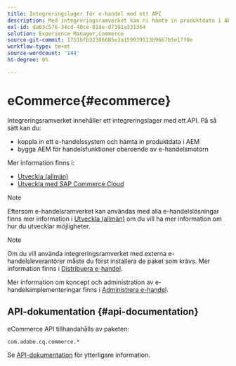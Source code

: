```yaml
---
title: Integreringslager för e-handel med ett API
description: Med integreringsramverket kan ni hämta in produktdata i AEM och bygga AEM komponenter för handelsfunktioner.
exl-id: da63c576-34cd-40ce-81de-d7391a331364
solution: Experience Manager,Commerce
source-git-commit: 1751bfb32386685e3a159939113b9667b5e17f0e
workflow-type: tm+mt
source-wordcount: '144'
ht-degree: 0%

---
```


# eCommerce{#ecommerce}

Integreringsramverket innehåller ett integreringslager med ett API. På så sätt kan du:

* koppla in ett e-handelssystem och hämta in produktdata i AEM
* bygga AEM för handelsfunktioner oberoende av e-handelsmotorn

Mer information finns i:

* [Utveckla (allmän)](/help/commerce/cif-classic/developing/generic.md)
* [Utveckla med SAP Commerce Cloud](/help/commerce/cif-classic/developing/sap-commerce-cloud.md)

>[!NOTE]
>
>Eftersom e-handelsramverket kan användas med alla e-handelslösningar finns mer information i [Utveckla (allmän)](/help/commerce/cif-classic/developing/generic.md) om du vill ha mer information om hur du utvecklar möjligheter.

>[!NOTE]
>
>Om du vill använda integreringsramverket med externa e-handelsleverantörer måste du först installera de paket som krävs. Mer information finns i [Distribuera e-handel](/help/commerce/cif-classic/deploying/ecommerce.md).
>
>Mer information om koncept och administration av e-handelsimplementeringar finns i [Administrera e-handel](/help/commerce/cif-classic/administering/ecommerce.md).

## API-dokumentation {#api-documentation}

eCommerce API tillhandahålls av paketen:

`com.adobe.cq.commerce.*`

Se [API-dokumentation](https://helpx.adobe.com/experience-manager/6-5/sites/developing/using/reference-materials/javadoc/index.html) för ytterligare information.
